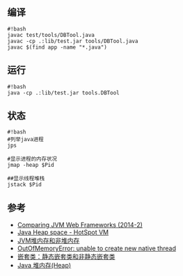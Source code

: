 ## 编译
```
#!bash
javac test/tools/DBTool.java
javac -cp .:lib/test.jar tools/DBTool.java
javac $(find app -name "*.java")
```

## 运行
```
#!bash
java -cp .:lib/test.jar tools.DBTool
```

## 状态
```
#!bash
#列举java进程
jps

#显示进程的内存状况
jmap -heap $Pid

##显示线程堆栈
jstack $Pid
```

## 参考
* [Comparing JVM Web Frameworks (2014-2)](http://www.slideshare.net/mraible/comparing-jvm-web-frameworks-february-2014)
* [Java Heap space - HotSpot VM](https://wiki.apache.org/hadoop/Hbase/Shell)
* [JVM堆内存和非堆内存](http://w.gdu.me/wiki/Java/JVM_Heap_Non-heap.html)
* [OutOfMemoryError: unable to create new native thread](http://javaeesupportpatterns.blogspot.de/2012/09/outofmemoryerror-unable-to-create-new.html)
* [嵌套类：静态嵌套类和非静态嵌套类](http://www.importnew.com/1153.html)
* [Java 堆内存(Heap)](http://286.iteye.com/blog/1931174)